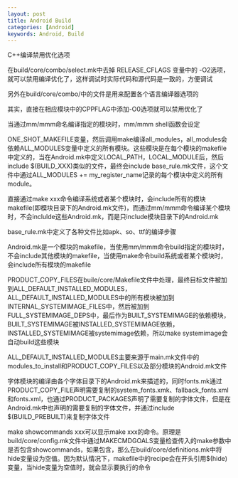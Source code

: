 ```yaml
---
layout: post
title: Android Build
categories: [Android]
keywords: Android, Build
---
```


C++编译禁用优化选项

在build/core/combo/select.mk中去掉 RELEASE_CFLAGS 变量中的 -O2选项，就可以禁用编译优化了，这样调试时实际代码和源代码是一致的，方便调试

另外在build/core/combo/中的文件是用来配置各个语言编译器选项的

其实，直接在相应模块中的CPPFLAG中添加-O0选项就可以禁用优化了



当通过mm/mmm命名编译指定的模块时，mm/mmm shell函数会设定

ONE_SHOT_MAKEFILE变量，然后调用make编译all_modules，all_modules会依赖ALL_MODULES变量中定义的所有模块。这些模块是在每个模块的makefile中定义的，当在Android.mk中定义LOCAL_PATH，LOCAL_MODULE后，然后include $(BUILD_XXX)类似的文件，最终会include base_rule.mk文件，这个文件中通过ALL_MODULES += my_register_name记录的每个模块中定义的所有module。

直接通过make xxx命令编译系统或者某个模块时，会include所有的模块makefile(即模块目录下的Android.mk文件)，而通过mm/mmm命令编译某个模块时，不会inclulde这些Android.mk，而是只include模块目录下的Android.mk

base_rule.mk中定义了各种文件比如apk、so、ttf的编译步骤

Android.mk是一个模块的makefile，当使用mm/mmm命令build指定的模块时，不会include其他模块的makefile，当使用make命令build系统或者某个模块时，会include所有模块的makefile

PRODUCT_COPY_FILES在buile/core/Makefile文件中处理，最终目标文件被加到ALL_DEFAULT_INSTALLED_MODULES，ALL_DEFAULT_INSTALLED_MODULES中的所有模块被加到INTERNAL_SYSTEMIMAGE_FILES中，然后被加到FULL_SYSTEMIMAGE_DEPS中，最后作为BUILT_SYSTEMIMAGE的依赖模块，BUILT_SYSTEMIMAGE被INSTALLED_SYSTEMIMAGE依赖，INSTALLED_SYSTEMIMAGE被systemimage依赖，所以make systemimage会自动build这些模块

ALL_DEFAULT_INSTALLED_MODULES主要来源于main.mk文件中的modules_to_install和PRODUCT_COPY_FILES以及部分模块的Android.mk文件

字体模块的编译由各个字体目录下的Android.mk来描述的，同时fonts.mk通过PRODUCT_COPY_FILE声明需要复制的system_fonts.xmk、fallback_fonts.xml和fonts.xml，也通过PRODUCT_PACKAGES声明了需要复制的字体文件，但是在Android.mk中也声明的需要复制的字体文件，并通过include $(BUILD_PREBUILT)来复制字体文件

make showcommands xxx可以显示make xxx的命令。原理是build/core/config.mk文件中通过MAKECMDGOALS变量检查传入的make参数中是否包含showcommands，如果包含，那么在build/core/definitions.mk中将hide变量设为空值。因为默认情况下，makefile中的recipe会在开头引用$(hide)变量，当hide变量为空值时，就会显示要执行的命令